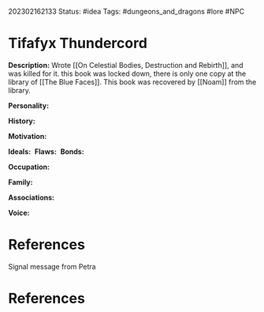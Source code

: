 202302162133
Status: #idea
Tags: #dungeons_and_dragons #lore #NPC 

# Tifafyx Thundercord
**Description:** Wrote [[On Celestial Bodies, Destruction and Rebirth]], and was killed for it. this book was locked down, there is only one copy at the library of [[The Blue Faces]]. This book was recovered by [[Noam]] from the library.


**Personality:** 

**History:** 

**Motivation:** 

**Ideals:** 
**Flaws:** 
**Bonds:** 

**Occupation:** 

**Family:** 

**Associations:** 

**Voice:** 

# References
Signal message from Petra


# References